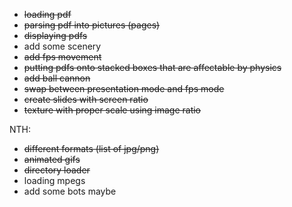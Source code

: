  * ~~loading pdf~~
 * ~~parsing pdf into pictures (pages)~~
 * ~~displaying pdfs~~
 * add some scenery
 * ~~add fps movement~~
 * ~~putting pdfs onto stacked boxes that are affectable by physics~~
 * ~~add ball cannon~~
 * ~~swap between presentation mode and fps mode~~
 * ~~create slides with screen ratio~~
 * ~~texture with proper scale using image ratio~~
 
 NTH:
 * ~~different formats (list of jpg/png)~~
 * ~~animated gifs~~
 * ~~directory loader~~
 * loading mpegs
 * add some bots maybe